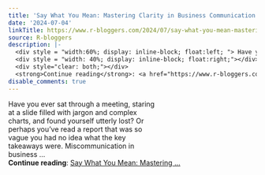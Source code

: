 ```yaml
---
title: 'Say What You Mean: Mastering Clarity in Business Communication'
date: '2024-07-04'
linkTitle: https://www.r-bloggers.com/2024/07/say-what-you-mean-mastering-clarity-in-business-communication/
source: R-bloggers
description: |-
  <div style = "width:60%; display: inline-block; float:left; "> Have you ever sat through a meeting, staring at a slide filled with jargon and complex charts, and found yourself utterly lost? Or perhaps you’ve read a report that was so vague you had no idea what the key takeaways were. Miscommunication in business ...</div>
  <div style = "width: 40%; display: inline-block; float:right;"></div>
  <div style="clear: both;"></div>
  <strong>Continue reading</strong>: <a href="https://www.r-bloggers.com/2024/07/say-what-you-mean-mastering-clarity-in-business-communication/">Say What You Mean: Mastering ...
disable_comments: true
---
```

<div style = "width:60%; display: inline-block; float:left; "> Have you ever sat through a meeting, staring at a slide filled with jargon and complex charts, and found yourself utterly lost? Or perhaps you’ve read a report that was so vague you had no idea what the key takeaways were. Miscommunication in business ...</div>
<div style = "width: 40%; display: inline-block; float:right;"></div>
<div style="clear: both;"></div>
<strong>Continue reading</strong>: <a href="https://www.r-bloggers.com/2024/07/say-what-you-mean-mastering-clarity-in-business-communication/">Say What You Mean: Mastering ...